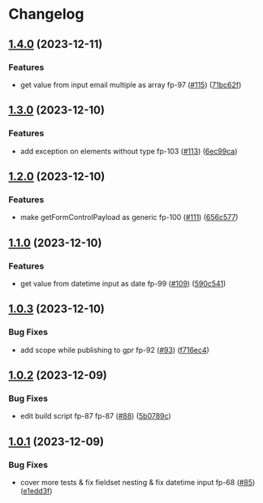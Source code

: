 # Changelog

## [1.4.0](https://github.com/what1s1ove/form-payload/compare/1.3.0...1.4.0) (2023-12-11)


### Features

* get value from input email multiple as array fp-97 ([#115](https://github.com/what1s1ove/form-payload/issues/115)) ([71bc62f](https://github.com/what1s1ove/form-payload/commit/71bc62f2f14cee53b62f622dcdcc1edf6f8d4920))

## [1.3.0](https://github.com/what1s1ove/form-payload/compare/1.2.0...1.3.0) (2023-12-10)


### Features

* add exception on elements without type fp-103 ([#113](https://github.com/what1s1ove/form-payload/issues/113)) ([6ec99ca](https://github.com/what1s1ove/form-payload/commit/6ec99ca6b7ab57cbb7a88562cd6e91effa698541))

## [1.2.0](https://github.com/what1s1ove/form-payload/compare/1.1.0...1.2.0) (2023-12-10)


### Features

* make getFormControlPayload as generic fp-100 ([#111](https://github.com/what1s1ove/form-payload/issues/111)) ([656c577](https://github.com/what1s1ove/form-payload/commit/656c57774b7a601b3a4e903e1219a0c3921346de))

## [1.1.0](https://github.com/what1s1ove/form-payload/compare/1.0.3...1.1.0) (2023-12-10)


### Features

* get value from datetime input as date fp-99 ([#109](https://github.com/what1s1ove/form-payload/issues/109)) ([590c541](https://github.com/what1s1ove/form-payload/commit/590c54161908e577cd579e64244cd9d8972955f4))

## [1.0.3](https://github.com/what1s1ove/form-payload/compare/1.0.2...1.0.3) (2023-12-10)


### Bug Fixes

* add scope while publishing to gpr fp-92 ([#93](https://github.com/what1s1ove/form-payload/issues/93)) ([f716ec4](https://github.com/what1s1ove/form-payload/commit/f716ec432e67e2d7a8584c914654c518d231bb4a))

## [1.0.2](https://github.com/what1s1ove/form-payload/compare/1.0.1...1.0.2) (2023-12-09)


### Bug Fixes

* edit build script fp-87 fp-87 ([#88](https://github.com/what1s1ove/form-payload/issues/88)) ([5b0789c](https://github.com/what1s1ove/form-payload/commit/5b0789c78d0a74d29a8205a53a4a0bd660823178))

## [1.0.1](https://github.com/what1s1ove/form-payload/compare/v1.0.0...1.0.1) (2023-12-09)


### Bug Fixes

* cover more tests & fix fieldset nesting & fix datetime input fp-68 ([#85](https://github.com/what1s1ove/form-payload/issues/85)) ([e1edd3f](https://github.com/what1s1ove/form-payload/commit/e1edd3f69a6631284a37c3fb401f2ac6e0f0ebdf))
